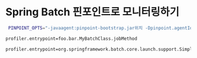 # Spring Batch 핀포인트로 모니터링하기

```bash
 PINPOINT_OPTS="-javaagent:pinpoint-bootstrap.jar위치 -Dpinpoint.agentId=에이전트ID -Dpinpoint.applicationName=표기될AppName"
```

```bash
profiler.entrypoint=foo.bar.MyBatchClass.jobMethod
```

```bash
profiler.entrypoint=org.springframework.batch.core.launch.support.SimpleJobLauncher.run
```